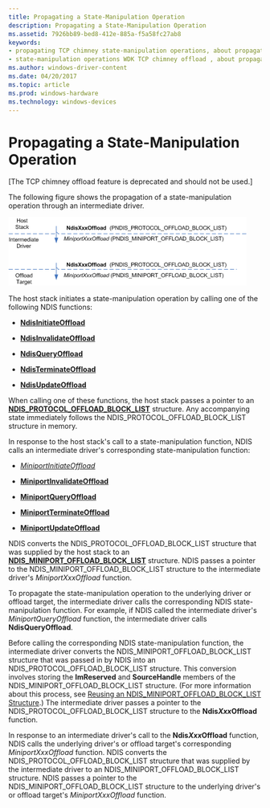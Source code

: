 ```yaml
---
title: Propagating a State-Manipulation Operation
description: Propagating a State-Manipulation Operation
ms.assetid: 7926bb89-bed8-412e-885a-f5a58fc27ab8
keywords:
- propagating TCP chimney state-manipulation operations, about propagation process
- state-manipulation operations WDK TCP chimney offload , about propagation process
ms.author: windows-driver-content
ms.date: 04/20/2017
ms.topic: article
ms.prod: windows-hardware
ms.technology: windows-devices
---
```


# Propagating a State-Manipulation Operation


\[The TCP chimney offload feature is deprecated and should not be used.\]

The following figure shows the propagation of a state-manipulation operation through an intermediate driver.

![diagram illustrating the propagation of a state-manipulation operation through an intermediate driver](images/prop-manip.png)

The host stack initiates a state-manipulation operation by calling one of the following NDIS functions:

-   [**NdisInitiateOffload**](https://msdn.microsoft.com/library/windows/hardware/ff562743)

-   [**NdisInvalidateOffload**](https://msdn.microsoft.com/library/windows/hardware/ff562774)

-   [**NdisQueryOffload**](https://msdn.microsoft.com/library/windows/hardware/ff563771)

-   [**NdisTerminateOffload**](https://msdn.microsoft.com/library/windows/hardware/ff564615)

-   [**NdisUpdateOffload**](https://msdn.microsoft.com/library/windows/hardware/ff564646)

When calling one of these functions, the host stack passes a pointer to an [**NDIS\_PROTOCOL\_OFFLOAD\_BLOCK\_LIST**](https://msdn.microsoft.com/library/windows/hardware/ff566833) structure. Any accompanying state immediately follows the NDIS\_PROTOCOL\_OFFLOAD\_BLOCK\_LIST structure in memory.

In response to the host stack's call to a state-manipulation function, NDIS calls an intermediate driver's corresponding state-manipulation function:

-   [*MiniportInitiateOffload*](https://msdn.microsoft.com/library/windows/hardware/ff559393)

-   [**MiniportInvalidateOffload**](https://msdn.microsoft.com/library/windows/hardware/ff559406)

-   [**MiniportQueryOffload**](https://msdn.microsoft.com/library/windows/hardware/ff559423)

-   [**MiniportTerminateOffload**](https://msdn.microsoft.com/library/windows/hardware/ff559468)

-   [**MiniportUpdateOffload**](https://msdn.microsoft.com/library/windows/hardware/ff560463)

NDIS converts the NDIS\_PROTOCOL\_OFFLOAD\_BLOCK\_LIST structure that was supplied by the host stack to an [**NDIS\_MINIPORT\_OFFLOAD\_BLOCK\_LIST**](https://msdn.microsoft.com/library/windows/hardware/ff566469) structure. NDIS passes a pointer to the NDIS\_MINIPORT\_OFFLOAD\_BLOCK\_LIST structure to the intermediate driver's *MiniportXxxOffload* function.

To propagate the state-manipulation operation to the underlying driver or offload target, the intermediate driver calls the corresponding NDIS state-manipulation function. For example, if NDIS called the intermediate driver's *MiniportQueryOffload* function, the intermediate driver calls **NdisQueryOffload**.

Before calling the corresponding NDIS state-manipulation function, the intermediate driver converts the NDIS\_MINIPORT\_OFFLOAD\_BLOCK\_LIST structure that was passed in by NDIS into an NDIS\_PROTOCOL\_OFFLOAD\_BLOCK\_LIST structure. This conversion involves storing the **ImReserved** and **SourceHandle** members of the NDIS\_MINIPORT\_OFFLOAD\_BLOCK\_LIST structure. (For more information about this process, see [Reusing an NDIS\_MINIPORT\_OFFLOAD\_BLOCK\_LIST Structure](reusing-an-ndis-miniport-offload-block-list-structure.md).) The intermediate driver passes a pointer to the NDIS\_PROTOCOL\_OFFLOAD\_BLOCK\_LIST structure to the **Ndis*Xxx*Offload** function.

In response to an intermediate driver's call to the **Ndis*Xxx*Offload** function, NDIS calls the underlying driver's or offload target's corresponding *MiniportXxxOffload* function. NDIS converts the NDIS\_PROTOCOL\_OFFLOAD\_BLOCK\_LIST structure that was supplied by the intermediate driver to an NDIS\_MINIPORT\_OFFLOAD\_BLOCK\_LIST structure. NDIS passes a pointer to the NDIS\_MINIPORT\_OFFLOAD\_BLOCK\_LIST structure to the underlying driver's or offload target's *MiniportXxxOffload* function.

 

 





